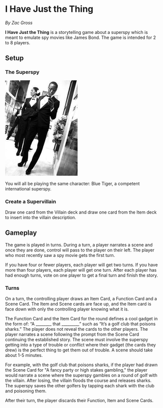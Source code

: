 # I Have Just the Thing

*By Zac Gross*

**I Have Just the Thing** is a storytelling game about a superspy which is meant to emulate spy movies like James Bond. The game is intended for 2 to 8 players.

## Setup

### The Superspy

![SuperSpy](PrototypeArt/SuperSpyTemp.jpg)

You will all be playing the same character: Blue Tiger, a competent international superspy.

### Create a Supervillain

Draw one card from the Villain deck and draw one card from the Item deck to insert into the villain description. 

## Gameplay

The game is played in turns. During a turn, a player narrates a scene and once they are done, control will pass to the player on their left. The player who most recently saw a spy movie gets the first turn.

If you have four or fewer players, each player will get two turns. If you have more than four players, each player will get one turn. After each player has had enough turns, vote on one player to get a final turn and finish the story. 

### Turns
On a turn, the controlling player draws an Item Card, a Function Card and a Scene Card. The Item and Scene cards are face up, and the Item card is face down with only the controlling player knowing what it is.

The Function Card and the Item Card for the round defines a cool gadget in the form of: “A ________ that _________” such as “It’s a golf club that poisons sharks.” The player does not reveal the cards to the other players. The player narrates a scene following the prompt from the Scene Card continuing the established story. The scene must involve the superspy getting into a type of trouble or conflict where their gadget (the cards they drew) is the perfect thing to get them out of trouble. A scene should take about 1-5 minutes.

For example, with the golf club that poisons sharks, if the player had drawn the Scene Card for "A fancy party or high stakes gambling," the player would narrate a scene where the superspy gambles on a round of golf with the villain. After losing, the villain floods the course and releases sharks. The superspy saves the other golfers by tapping each shark with the club and poisoning them.

After their turn, the player discards their Function, Item and Scene Cards.
